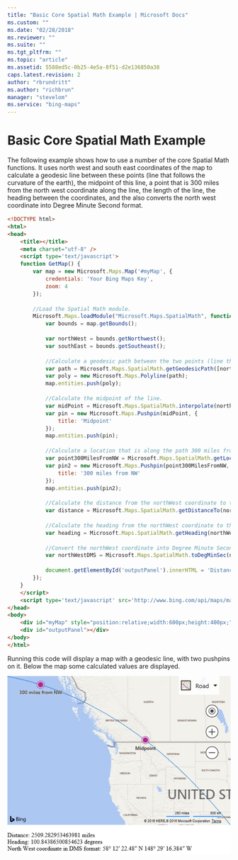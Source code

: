 ```yaml
---
title: "Basic Core Spatial Math Example | Microsoft Docs"
ms.custom: ""
ms.date: "02/28/2018"
ms.reviewer: ""
ms.suite: ""
ms.tgt_pltfrm: ""
ms.topic: "article"
ms.assetid: 5588ed5c-0b25-4e5a-8f51-d2e136850a38
caps.latest.revision: 2
author: "rbrundritt"
ms.author: "richbrun"
manager: "stevelom"
ms.service: "bing-maps"
---
```


# Basic Core Spatial Math Example

The following example shows how to use a number of the core Spatial Math functions. It uses north west and south east coordinates of the map to calculate a geodesic line between these points (line that follows the curvature of the earth), the midpoint of this line, a point that is 300 miles from the north west coordinate along the line, the length of the line, the heading between the coordinates, and the also converts the north west coordinate into Degree Minute Second format.

```html
<!DOCTYPE html>
<html>
<head>
    <title></title>
    <meta charset="utf-8" />
	<script type='text/javascript'>
    function GetMap() {
        var map = new Microsoft.Maps.Map('#myMap', {
            credentials: 'Your Bing Maps Key',
            zoom: 4
        });

        //Load the Spatial Math module.
        Microsoft.Maps.loadModule("Microsoft.Maps.SpatialMath", function () {
            var bounds = map.getBounds();

            var northWest = bounds.getNorthwest();
            var southEast = bounds.getSoutheast();

            //Calculate a geodesic path between the two points (line that follows the curvature of the earth).
            var path = Microsoft.Maps.SpatialMath.getGeodesicPath([northWest, southEast]);
            var poly = new Microsoft.Maps.Polyline(path);
            map.entities.push(poly);

            //Calculate the midpoint of the line.
            var midPoint = Microsoft.Maps.SpatialMath.interpolate(northWest, southEast);
            var pin = new Microsoft.Maps.Pushpin(midPoint, {
                title: 'Midpoint'
            });
            map.entities.push(pin);

            //Calculate a location that is along the path 300 miles from the north west coordinate.
            var point300MilesFromNW = Microsoft.Maps.SpatialMath.getLocationAlongPath(poly, 300, Microsoft.Maps.SpatialMath.DistanceUnits.Miles);
            var pin2 = new Microsoft.Maps.Pushpin(point300MilesFromNW, {
                title: '300 miles from NW'
            });
            map.entities.push(pin2);

            //Calculate the distance from the northWest coordinate to the southEast coordinate.
            var distance = Microsoft.Maps.SpatialMath.getDistanceTo(northWest, southEast, Microsoft.Maps.SpatialMath.DistanceUnits.Miles);

            //Calculate the heading from the northWest coordinate to the southEast coordinate.
            var heading = Microsoft.Maps.SpatialMath.getHeading(northWest, southEast);

            //Convert the northWest coordinate into Degree Minute Second format.
            var northWestDMS = Microsoft.Maps.SpatialMath.toDegMinSec(northWest);

            document.getElementById('outputPanel').innerHTML = 'Distance: ' + distance + ' miles<br/>Heading: ' + heading + ' degrees<br/>North West coordinate in DMS format: ' + northWestDMS;
        });
    }
    </script>
    <script type='text/javascript' src='http://www.bing.com/api/maps/mapcontrol?callback=GetMap' async defer></script>
</head>
<body>
    <div id="myMap" style="position:relative;width:600px;height:400px;"></div><br/>
    <div id="outputPanel"></div>
</body>
</html>
```

Running this code will display a map with a geodesic line, with two pushpins on it. Below the map some calculated values are displayed.

![BMV8_SpatialMathBasics](../../media/bmv8-spatialmathbasics.PNG)